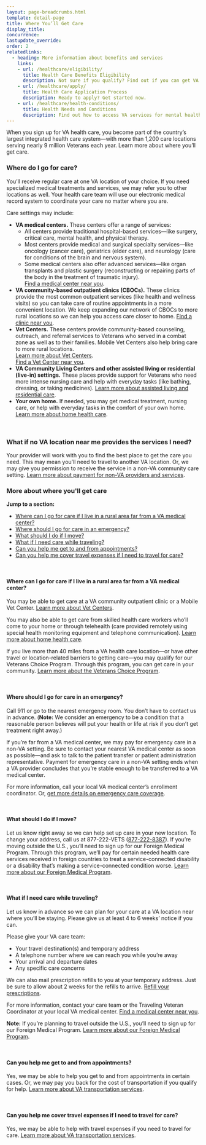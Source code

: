 ```yaml
---
layout: page-breadcrumbs.html
template: detail-page
title: Where You’ll Get Care
display_title: 
concurrence: 
lastupdate_override:
order: 2
relatedlinks:
  - heading: More information about benefits and services
    links:
    - url: /healthcare/eligibility/
      title: Health Care Benefits Eligibility
      description: Not sure if you qualify? Find out if you can get VA health care benefits.
    - url: /healthcare/apply/
      title: Health Care Application Process
      description: Ready to apply? Get started now.
    - url: /healthcare/health-conditions/
      title: Health Needs and Conditions
      description: Find out how to access VA services for mental health, women’s health, and other specific needs.
---
```


<div class="va-introtext">

When you sign up for VA health care, you become part of the country’s largest integrated health care system—with more than 1,200 care locations serving nearly 9 million Veterans each year. Learn more about where you’ll get care.

</div>

<div class="feature" markdown=“1”>

### Where do I go for care?

You’ll receive regular care at one VA location of your choice. If you need specialized medical treatments and services, we may refer you to other locations as well. Your health care team will use our electronic medical record system to coordinate your care no matter where you are.

Care settings may include:

- **VA medical centers.** These centers offer a range of services:
  - All centers provide traditional hospital-based services—like surgery, critical care, mental health, and physical therapy.
  - Most centers provide medical and surgical specialty services—like oncology (cancer care), geriatrics (elder care), and neurology (care for conditions of the brain and nervous system).
  - Some medical centers also offer advanced services—like organ transplants and plastic surgery (reconstructing or repairing parts of the body in the treatment of traumatic injury). <br />
[Find a medical center near you](/facilities/).
- **VA community-based outpatient clinics (CBOCs).** These clinics provide the most common outpatient services (like health and wellness visits) so you can take care of routine appointments in a more convenient location. We keep expanding our network of CBOCs to more rural locations so we can help you access care closer to home. [Find a clinic near you](/facilities/).
- **Vet Centers.** These centers provide community-based counseling, outreach, and referral services to Veterans who served in a combat zone as well as to their families. Mobile Vet Centers also help bring care to more rural locations. <br />
[Learn more about Vet Centers](http://www.vetcenter.va.gov). <br />
[Find a Vet Center near you](/facilities/).
- **VA Community Living Centers and other assisted living or residential (live-in) settings.** These places provide support for Veterans who need more intense nursing care and help with everyday tasks (like bathing, dressing, or taking medicines). [Learn more about assisted living and residential care](/healthcare/about-va-health-care/assisted-living-and-home-health-care/).
- **Your own home.** If needed, you may get medical treatment, nursing care, or help with everyday tasks in the comfort of your own home. [Learn more about home health care](/healthcare/about-va-health-care/assisted-living-and-home-health-care/).

<br>

### What if no VA location near me provides the services I need?

Your provider will work with you to find the best place to get the care you need. This may mean you’ll need to travel to another VA location. Or, we may give you permission to receive the service in a non-VA community care setting. [Learn more about payment for non-VA providers and services](https://www.va.gov/PURCHASEDCARE/programs/veterans/nonvacare/).

</div>

### More about where you'll get care

**Jump to a section:**

- [Where can I go for care if I live in a rural area far from a VA medical center?](#care-rural-area)
- [Where should I go for care in an emergency?](#care-emergency)
- [What should I do if I move?](#care-if-moving)
- [What if I need care while traveling? ](#care-while-traveling)
- [Can you help me get to and from appointments?](#care-transportation)
- [Can you help me cover travel expenses if I need to travel for care?](#care-travel-expenses)

<br>

<span id="care-rural-area">

#### Where can I go for care if I live in a rural area far from a VA medical center?

You may be able to get care at a VA community outpatient clinic or a Mobile Vet Center. [Learn more about Vet Centers](http://www.vetcenter.va.gov).

You may also be able to get care from skilled health care workers who’ll come to your home or through telehealth (care provided remotely using special health monitoring equipment and telephone communication). [Learn more about home health care](/healthcare/about-va-health-care/assisted-living-and-home-health-care/).

If you live more than 40 miles from a VA health care location—or have other travel or location-related barriers to getting care—you may qualify for our Veterans Choice Program. Through this program, you can get care in your community. [Learn more about the Veterans Choice Program](https://www.va.gov/opa/choiceact/index.asp).

<br>

<span id="care-emergency">

#### Where should I go for care in an emergency? 

Call 911 or go to the nearest emergency room. You don’t have to contact us in advance. (**Note:** We consider an emergency to be a condition that a reasonable person believes will put your health or life at risk if you don’t get treatment right away.)

If you’re far from a VA medical center, we may pay for emergency care in a non-VA setting. Be sure to contact your nearest VA medical center as soon as possible—and ask to talk to the patient transfer or patient administration representative. Payment for emergency care in a non-VA setting ends when a VA provider concludes that you’re stable enough to be transferred to a VA medical center.

For more information, call your local VA medical center’s enrollment coordinator. Or, [get more details on emergency care coverage](https://www.va.gov/healthbenefits/access/emergency_care.asp).

<br>

<span id="care-if-moving">

#### What should I do if I move? 

Let us know right away so we can help set up care in your new location. To change your address, call us at 877-222-VETS (<a href="tel:+1-877-222-8387">877-222-8387</a>). If you’re moving outside the U.S., you’ll need to sign up for our Foreign Medical Program. Through this program, we’ll pay for certain needed health care services received in foreign countries to treat a service-connected disability or a disability that’s making a service-connected condition worse. [Learn more about our Foreign Medical Program](https://www.va.gov/COMMUNITYCARE/programs/veterans/fmp/index.asp).

<br>

<span id="care-while-traveling">

#### What if I need care while traveling? 

Let us know in advance so we can plan for your care at a VA location near where you’ll be staying. Please give us at least 4 to 6 weeks’ notice if you can.

Please give your VA care team:

- Your travel destination(s) and temporary address
- A telephone number where we can reach you while you’re away
- Your arrival and departure dates
- Any specific care concerns

We can also mail prescription refills to you at your temporary address. Just be sure to allow about 2 weeks for the refills to arrive. [Refill your prescriptions](/healthcare/prescriptions/).

For more information, contact your care team or the Traveling Veteran Coordinator at your local VA medical center. [Find a medical center near you](/facilities/).

**Note:** If you’re planning to travel outside the U.S., you’ll need to sign up for our Foreign Medical Program. [Learn more about our Foreign Medical Program](https://www.va.gov/COMMUNITYCARE/programs/veterans/fmp/index.asp).

<br>

<span id="care-transportation">

#### Can you help me get to and from appointments? 

Yes, we may be able to help you get to and from appointments in certain cases. Or, we may pay you back for the cost of transportation if you qualify for help. [Learn more about VA transportation services](https://www.va.gov/healthbenefits/vtp/).

<br>

<span id="care-travel-expenses">

#### Can you help me cover travel expenses if I need to travel for care?

Yes, we may be able to help with travel expenses if you need to travel for care. [Learn more about VA transportation services](https://www.va.gov/healthbenefits/vtp/).
